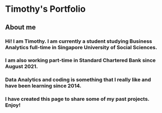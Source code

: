 # Timothy's Portfolio
## About me 
### Hi! I am Timothy. I am currently a student studying Business Analytics full-time in Singapore University of Social Sciences. 
### I am also working part-time in Standard Chartered Bank since August 2021.
### Data Analytics and coding is something that I really like and have been learning since 2014.
### I have created this page to share some of my past projects. Enjoy!
